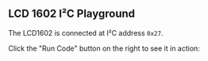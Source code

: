 ## LCD 1602 I²C Playground

The LCD1602 is connected at I²C address `0x27`.

Click the "Run Code" button on the right to see it in action:

<wokwi-lcd1602></wokwi-lcd1602>
